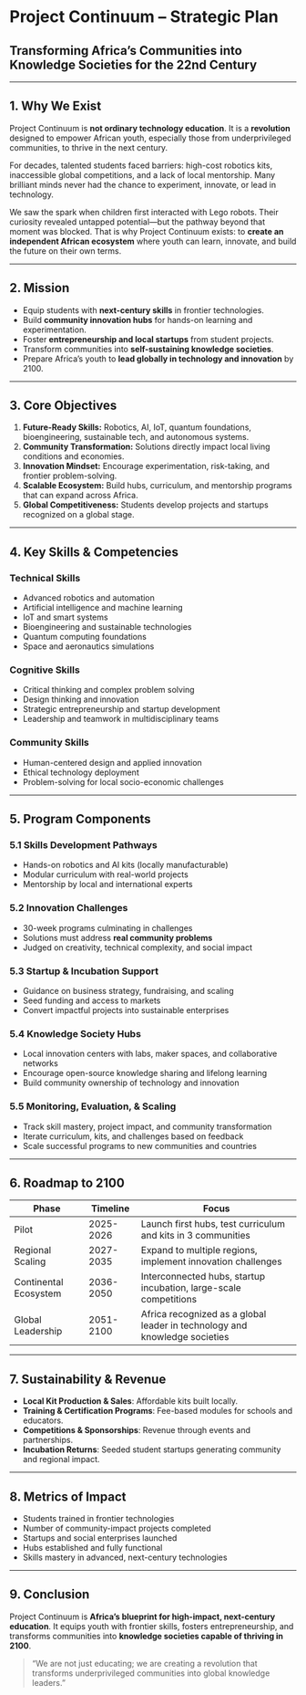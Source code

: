# Project Continuum – Strategic Plan

## Transforming Africa’s Communities into Knowledge Societies for the 22nd Century

---

## **1. Why We Exist**

Project Continuum is **not ordinary technology education**. It is a **revolution** designed to empower African youth, especially those from underprivileged communities, to thrive in the next century.  

For decades, talented students faced barriers: high-cost robotics kits, inaccessible global competitions, and a lack of local mentorship. Many brilliant minds never had the chance to experiment, innovate, or lead in technology.  

We saw the spark when children first interacted with Lego robots. Their curiosity revealed untapped potential—but the pathway beyond that moment was blocked. That is why Project Continuum exists: to **create an independent African ecosystem** where youth can learn, innovate, and build the future on their own terms.

---

## **2. Mission**

- Equip students with **next-century skills** in frontier technologies.  
- Build **community innovation hubs** for hands-on learning and experimentation.  
- Foster **entrepreneurship and local startups** from student projects.  
- Transform communities into **self-sustaining knowledge societies**.  
- Prepare Africa’s youth to **lead globally in technology and innovation** by 2100.

---

## **3. Core Objectives**

1. **Future-Ready Skills:** Robotics, AI, IoT, quantum foundations, bioengineering, sustainable tech, and autonomous systems.  
2. **Community Transformation:** Solutions directly impact local living conditions and economies.  
3. **Innovation Mindset:** Encourage experimentation, risk-taking, and frontier problem-solving.  
4. **Scalable Ecosystem:** Build hubs, curriculum, and mentorship programs that can expand across Africa.  
5. **Global Competitiveness:** Students develop projects and startups recognized on a global stage.

---

## **4. Key Skills & Competencies**

### **Technical Skills**
- Advanced robotics and automation  
- Artificial intelligence and machine learning  
- IoT and smart systems  
- Bioengineering and sustainable technologies  
- Quantum computing foundations  
- Space and aeronautics simulations  

### **Cognitive Skills**
- Critical thinking and complex problem solving  
- Design thinking and innovation  
- Strategic entrepreneurship and startup development  
- Leadership and teamwork in multidisciplinary teams  

### **Community Skills**
- Human-centered design and applied innovation  
- Ethical technology deployment  
- Problem-solving for local socio-economic challenges

---

## **5. Program Components**

### **5.1 Skills Development Pathways**
- Hands-on robotics and AI kits (locally manufacturable)  
- Modular curriculum with real-world projects  
- Mentorship by local and international experts  

### **5.2 Innovation Challenges**
- 30-week programs culminating in challenges  
- Solutions must address **real community problems**  
- Judged on creativity, technical complexity, and social impact  

### **5.3 Startup & Incubation Support**
- Guidance on business strategy, fundraising, and scaling  
- Seed funding and access to markets  
- Convert impactful projects into sustainable enterprises  

### **5.4 Knowledge Society Hubs**
- Local innovation centers with labs, maker spaces, and collaborative networks  
- Encourage open-source knowledge sharing and lifelong learning  
- Build community ownership of technology and innovation

### **5.5 Monitoring, Evaluation, & Scaling**
- Track skill mastery, project impact, and community transformation  
- Iterate curriculum, kits, and challenges based on feedback  
- Scale successful programs to new communities and countries  

---

## **6. Roadmap to 2100**

| Phase | Timeline | Focus |
|-------|----------|-------|
| Pilot | 2025-2026 | Launch first hubs, test curriculum and kits in 3 communities |
| Regional Scaling | 2027-2035 | Expand to multiple regions, implement innovation challenges |
| Continental Ecosystem | 2036-2050 | Interconnected hubs, startup incubation, large-scale competitions |
| Global Leadership | 2051-2100 | Africa recognized as a global leader in technology and knowledge societies |

---

## **7. Sustainability & Revenue**

- **Local Kit Production & Sales**: Affordable kits built locally.  
- **Training & Certification Programs**: Fee-based modules for schools and educators.  
- **Competitions & Sponsorships**: Revenue through events and partnerships.  
- **Incubation Returns**: Seeded student startups generating community and regional impact.  

---

## **8. Metrics of Impact**

- Students trained in frontier technologies  
- Number of community-impact projects completed  
- Startups and social enterprises launched  
- Hubs established and fully functional  
- Skills mastery in advanced, next-century technologies  

---

## **9. Conclusion**

Project Continuum is **Africa’s blueprint for high-impact, next-century education**. It equips youth with frontier skills, fosters entrepreneurship, and transforms communities into **knowledge societies capable of thriving in 2100**.  

> “We are not just educating; we are creating a revolution that transforms underprivileged communities into global knowledge leaders.”
